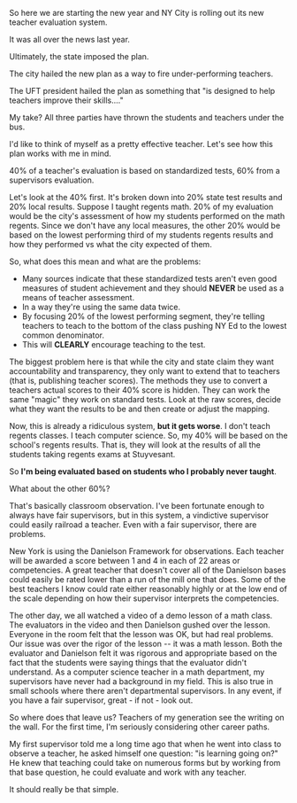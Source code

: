 <!--
.. title: Why I might no longer be an effective teacher
.. slug: 2013-09-06-why_i_might_no_longer_be_an_effective_teacher.md
.. date: 2013-09-06
.. tags: 
.. type: text
-->


So here we are starting the new year and NY City is rolling out its new teacher evaluation system.

It was all over the news last year. 

Ultimately, the state imposed the plan.

The city hailed the new plan as a way to fire under-performing teachers.

The UFT president hailed the plan as something that "is designed to help teachers improve their skills...."

My take? All three parties have thrown the students and teachers under the bus.

I'd like to think of myself as a pretty effective teacher. Let's see how this plan works with me in mind.

40% of a teacher's evaluation is based on standardized tests, 60% from a supervisors evaluation.

Let's look at the 40% first. It's broken down into 20% state test
results and 20% local results.  Suppose I taught regents math. 20% of
my evaluation would be the city's assessment of how my students
performed on the math regents. Since we don't have any local measures,
the other 20% would be based on the lowest performing third of my
students regents results and how they performed vs what the city
expected of them.

So, what does this mean and what are the problems:

 * Many sources indicate that these standardized tests aren't even good measures of student achievement and they should **NEVER** be used as a means of teacher assessment.
 * In a way they're using the same data twice.
 * By focusing 20% of the lowest performing segment, they're telling teachers to teach to the bottom of the class pushing NY Ed to the lowest common denominator.
 * This will  **CLEARLY** encourage teaching to the test.

The biggest problem here is that while the city and state claim they
want accountability and transparency, they only want to extend that to
teachers (that is, publishing teacher scores). The methods they use to
convert a teachers actual scores to their 40% score is hidden. They
can work the same "magic" they work on standard tests. Look at the raw
scores, decide what they want the results to be and then create or
adjust the mapping.

Now, this is already a ridiculous system, **but it gets worse**. I
don't teach regents classes. I teach computer science. So, my 40% will
be based on the school's regents results. That is, they will look at
the results of all the students taking regents exams at Stuyvesant.

So **I'm being evaluated based on students who I probably never taught**.

What about the other 60%?

That's basically classroom observation. I've been fortunate enough to
always have fair supervisors, but in this system, a vindictive
supervisor could easily railroad a teacher. Even with a fair supervisor, there are problems.

New York is using the Danielson Framework for observations. Each
teacher will be awarded a score between 1 and 4 in each of 22 areas or
competencies. A great teacher that doesn't cover all of the Danielson
bases could easily be rated lower than a run of the mill one that
does. Some of the best teachers I know could rate either reasonably
highly or at the low end of the scale depending on how their
supervisor interprets the competencies.

The other day, we all watched a video of a demo lesson of a math
class. The evaluators in the video and then Danielson gushed over the
lesson. Everyone in the room felt that the lesson was OK, but had real
problems. Our issue was over the rigor of the lesson -- it was a math
lesson. Both the evaluator and Danielson felt it was rigorous and
appropriate based on the fact that the students were saying things
that the evaluator didn't understand. As a computer science teacher in
a math department, my supervisors have never had a background in my
field. This is also true in small schools where there aren't
departmental supervisors. In any event, if you have a fair supervisor,
great - if not - look out.

So where does that leave us? Teachers of my generation see the writing
on the wall. For the first time, I'm seriously considering other
career paths.

My first supervisor told me a long time ago that when he went into
class to observe a teacher, he asked himself one question: "is
learning going on?" He knew that teaching could take on numerous forms
but by working from that base question, he could evaluate and work with any teacher.

It should really be that simple.







